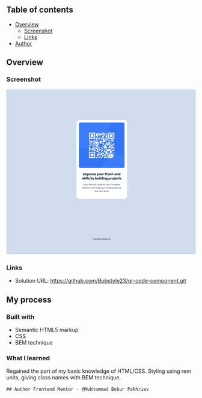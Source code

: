 ## Table of contents

- [Overview](#overview)
  - [Screenshot](#screenshot)
  - [Links](#links)
- [Author](#author)

## Overview

### Screenshot

![QR Code Screenshot](./screenshot/qr-code.png)

### Links

- Solution URL: https://github.com/Bobstyle23/qr-code-component.git

## My process

### Built with

- Semantic HTML5 markup
- CSS
- BEM technique

### What I learned

Regained the part of my basic knowledge of HTML/CSS. Styling using rem units, giving class names with BEM technique.

```html
## Author Frontend Mentor - @Mukhammad Bobur Pakhriev
```
